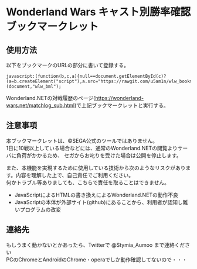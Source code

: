 # Wonderland Wars キャスト別勝率確認ブックマークレット

## 使用方法
以下をブックマークのURLの部分に書いて登録する。
```
javascript:(function(b,c,a){null==document.getElementById(c)?(a=b.createElement("script"),a.src="https://rawgit.com/u5am1n/wlw_bookmarklet/develop/wlw_matchlog.js",a.id=c,b.body.appendChild(a)):disp_err(1)})(document,"wlw_bml");
```

Wonderland.NETの対戦履歴のページ(https://wonderland-wars.net/matchlog_sub.html)で上記ブックマークレットと実行する。

## 注意事項
本ブックマークレットは、&copy;SEGA公式のツールではありません。  
1日に10戦以上している場合などには、通常のWonderland.NETの閲覧よりサーバに負荷がかかるため、
セガからお叱りを受けた場合は公開を停止します。

また、本機能を実現するために使用している技術から次のようなリスクがあります。内容を理解した上で、自己責任でご利用ください。  
何かトラブル等ありましても、こちらで責任を取ることはできません。

* JavaScriptによるHTMLの書き換えによるWonderland.NETの動作不良
* JavaScriptの本体が外部サイト(github)にあることから、利用者が認知し難いプログラムの改変  

## 連絡先
もしうまく動かないとかあったら、Twitterで @Stymia_Aumoo まで連絡ください  
PCのChromeとAndroidのChrome・operaでしか動作確認してないので・・・
